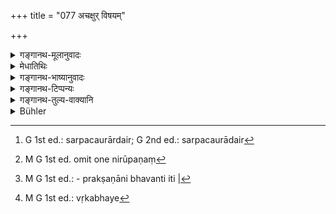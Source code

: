 +++
title = "077 अचक्षुर् विषयम्"

+++

<details><summary>गङ्गानथ-मूलानुवादः</summary>

He shall never approach a place difficult of access, which is not within range of his vision; he shall not look at urine or excreta; nor shall he cross a river with his arms—(77)
</details>

<details><summary>मेधातिथिः</summary>

**दुर्गं** दुर्गारोहं पर्वतादि तरुगुल्मलतागहनं चारण्यम् । तन् **न प्रपद्येत** । नाक्रामेन् न गच्छेद् **चक्षुर्विषयं** सर्पचौरादेर्[^१५४] अन्तर्हितस्य भावाशङ्कया । **चक्षुर्**ग्रहणम् आगमादेर् अपि प्रमाणस्य लक्षणम् । **न विण्मूत्रम्** । उदीक्षणं वर्णादिना निरूपणम् । निरूपणं[^१५५] च चिरकालप्रक्षणेन भवतीत्य्[^१५६] अत एव तन् न कर्तव्यम् । दैवात् क्वचिद् दृश्यमाने न दोषः । नदीबाहुतरणं च स्वस्थस्य निषिध्यते, न वृकादिभये[^१५७] ॥ ४.७७ ॥


[^१५७]:
     M G 1st ed.: vṛkabhaye


[^१५६]:
     M G 1st ed.: - prakṣaṇāni bhavanti iti |


[^१५५]:
     M G 1st ed. omit one nirūpaṇaṃ


[^१५४]:
     G 1st ed.: sarpacaurārdair; G 2nd ed.: sarpacaurādair
</details>

<details><summary>गङ्गानथ-भाष्यानुवादः</summary>

‘*Difficult of access*.’— Mountains and such places as can be got at with difficulty; as also a forest dense with trees, shrubs and creepers.

‘*He shall not approach*.’—*He* shall not pass over, shall not go to.

‘*Which is not within the range of his vision*;’—because there is danger of snakes and robbers, etc., lying hidden there. The ‘*Eye*’ includes also the other sources of knowledge, such as the Scriptures, for Instance.

‘*Urine and excreta*’—‘Looking at’—these mean examining their colour, etc. This extends over a long time; and hence should not be done. There is no harm in seeing it once by the way.

Swimming a river is forbidden for a man in the normal state; and not when there is danger apprehended from wolves and other animals.—(77)
</details>

<details><summary>गङ्गानथ-टिप्पन्यः</summary>

The last foot of this verse is quoted in *Aparārka* (p. 183).
</details>

<details><summary>गङ्गानथ-तुल्य-वाक्यानि</summary>

*Gautama* (9.33).—‘Blowing the fire with the mouth...... crossing the
river with arms, climbing difficult places........., these he shall
avoid.’

*Baudhāyana* (2.3.46).—‘He shall not cross the river with his arms.’

*Vaśiṣṭha* (12.43).—\[Do.\]

*Viṣṇu* (63.46).—‘Nor with his arms (shall he cross rivers).’

*Yājñavalkya* (1.135).—‘He shall not look at his urine or excreta; nor
anything unclean.........’

*Āśvalāyana Gṛhyasūtra* (3.9.7).—‘He shall not climb a tree; he shall
not descend into a well; he shall not cross a river with his arms; he
shall not expose himself to danger.’

*Pāraskara* (1.7.6).—‘Looking into a water-reservoir, climbing trees,
fruit-gathering, crossing over difficult places......, these he shall
not do.’
</details>

<details><summary>Bühler</summary>

077	Let him never enter a place, difficult of access, which is impervious to his eye; let him not look at urine or ordure, nor cross a river (swimming) with his arms.
</details>
